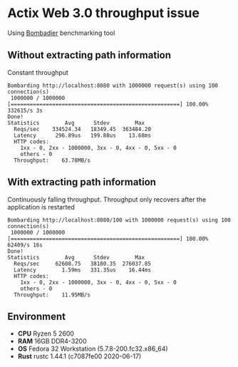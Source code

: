 # Actix Web 3.0 throughput issue

Using [Bombadier](https://github.com/codesenberg/bombardier) benchmarking tool

## Without extracting path information

Constant throughput
```
Bombarding http://localhost:8080 with 1000000 request(s) using 100 connection(s)
 1000000 / 1000000 [=====================================================] 100.00% 332615/s 3s
Done!
Statistics        Avg      Stdev        Max
  Reqs/sec    334524.34   18349.45  363484.20
  Latency      296.89us   199.88us    13.68ms
  HTTP codes:
    1xx - 0, 2xx - 1000000, 3xx - 0, 4xx - 0, 5xx - 0
    others - 0
  Throughput:    63.78MB/s
```

## With extracting path information

Continuously falling throughput. Throughput only recovers after the application is restarted
```
Bombarding http://localhost:8080/100 with 1000000 request(s) using 100 connection(s)
 1000000 / 1000000 [=====================================================] 100.00% 62409/s 16s
Done!
Statistics        Avg      Stdev        Max
  Reqs/sec     62608.75   38180.35  276037.85
  Latency        1.59ms   331.35us    16.44ms
  HTTP codes:
    1xx - 0, 2xx - 1000000, 3xx - 0, 4xx - 0, 5xx - 0
    others - 0
  Throughput:    11.95MB/s
  ```

## Environment

- **CPU** Ryzen 5 2600
- **RAM** 16GB DDR4-3200
- **OS** Fedora 32 Workstation (5.7.8-200.fc32.x86_64)
- **Rust** rustc 1.44.1 (c7087fe00 2020-06-17)
